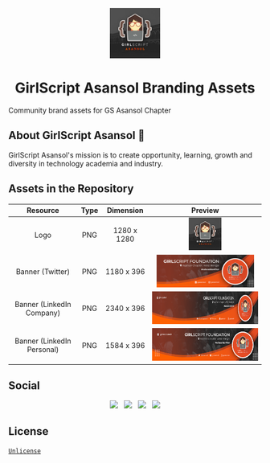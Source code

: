 <p align="center"><img src="assets/asn-logo.png" height="100px"/><h1 align="center">GirlScript Asansol Branding Assets</h1></p>

Community brand assets for GS Asansol Chapter

## About GirlScript Asansol 🚀

GirlScript Asansol's mission is to create opportunity, learning, growth and diversity in technology academia and industry.

## Assets in the Repository

| Resource |    Type   |  Dimension  | Preview |
| :------: | :-------: | :---------: | :-----: |
| Logo   | PNG       | 1280 x 1280 | <a href="assets/asn-logo.png"><img src="assets/asn-logo.png" height="65px" /></a> |
| Banner (Twitter) | PNG       | 1180 x 396 | <a href="assets/twitter-banner.png"><img src="assets/twitter-banner.png" height="65px" /></a> |
| Banner (LinkedIn Company)  | PNG       | 2340 x 396 | <a href="assets/linkedin-business-banner.png"><img src="assets/linkedin-business-banner.png" height="65px" /></a> |
| Banner (LinkedIn Personal) | PNG       | 1584 x 396 | <a href="assets/linkedin-banner.png"><img src="assets/linkedin-banner.png" height="65px" /></a> |


## Social

<p align="center">
  <a href="mailto:girlscriptasansol@gmail.com"><img src="https://img.shields.io/badge/-Gmail-c8c8c8?style=for-the-badge&logo=gmail" /></a>
  &nbsp
  <a href="https://www.linkedin.com/company/gsasansol/"><img src="https://img.shields.io/badge/-LinkedIn-blue?style=for-the-badge&logo=linkedin" /></a>
  &nbsp
  <a href="https://www.instagram.com/gsasansol/"><img src="https://img.shields.io/badge/-Instagram-c8c8c8?style=for-the-badge&logo=instagram" /></a>
  &nbsp
  <a href="https://twitter.com/GSAsansol"><img src="https://img.shields.io/badge/-Twitter-blue?style=for-the-badge&logo=twitter" /></a>
</p>
  
## License

[`Unlicense`](LICENSE)
